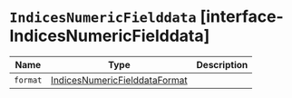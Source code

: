 # `IndicesNumericFielddata` [interface-IndicesNumericFielddata]

| Name | Type | Description |
| - | - | - |
| `format` | [IndicesNumericFielddataFormat](./IndicesNumericFielddataFormat.md) | &nbsp; |
